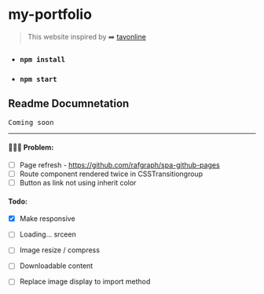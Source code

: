 # my-portfolio

> This website inspired by ➡️ [tavonline](https://thetav.online/html/mat/model/index.html)

- ### ```npm install```
- ### ```npm start```

## Readme Documnetation
<samp>Coming soon</samp>

---

#### :rocket::confetti_ball::balloon: Problem:
- [ ] Page refresh - https://github.com/rafgraph/spa-github-pages 
- [ ] Route component rendered twice in CSSTransitiongroup
- [ ] Button as link not using inherit color

#### Todo:
- [x] Make responsive
- [ ] Loading... srceen
- [ ] Image resize / compress
- [ ] Downloadable content 
- [ ] Replace image display to import method

